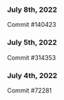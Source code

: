 ### July 8th, 2022

Commit #140423

### July 5th, 2022

Commit #314353


### July 4th, 2022

Commit #72281
